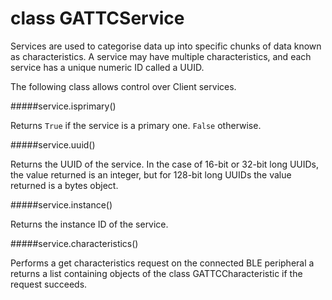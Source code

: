 # class GATTCService
Services are used to categorise data up into specific chunks of data known as characteristics. A service may have multiple characteristics, and each service has a unique numeric ID called a UUID.

The following class allows control over Client services.

#####<function>service.isprimary()</function>

Returns `True` if the service is a primary one. `False` otherwise.

#####<function>service.uuid()</function>

Returns the UUID of the service. In the case of 16-bit or 32-bit long UUIDs, the value returned is an integer, but for 128-bit long UUIDs the value returned is a bytes object.

#####<function>service.instance()</function>

Returns the instance ID of the service.

#####<function>service.characteristics()</function>

Performs a get characteristics request on the connected BLE peripheral a returns a list containing objects of the class <class>GATTCCharacteristic</class> if the request succeeds.
